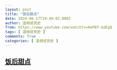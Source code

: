 ```yaml
---
layout: post
title: "饭后甜点"
date: 2024-06-17T19:49:03.000Z
author: 温相说党史
from: https://www.youtube.com/watch?v=HePBf-GdEgQ
tags: [ 温相说党史 ]
comments: True
categories: [ 温相说党史 ]
---
```

<!--1718653743000-->
[饭后甜点](https://www.youtube.com/watch?v=HePBf-GdEgQ)
------

<div>

</div>
